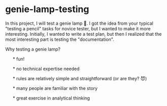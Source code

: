 # genie-lamp-testing

In this project, I will test a genie lamp 🧞. I got the idea from your typical "testing a pencil" tasks for novice tester, but I wanted to make it more interesting. Initially, I wanted to write a test plan, but then I realized that the most interesting part is testing the "documentation". 

Why testing a genie lamp?
<ul>* fun!</ul>
<ul>* no technical expertise needed</ul>
<ul>* rules are relatively simple and straightforward (or are they? 😈)</ul>
<ul>* many people are familiar with the story</ul>
<ul>* great exercise in analytical thinking</ul>
